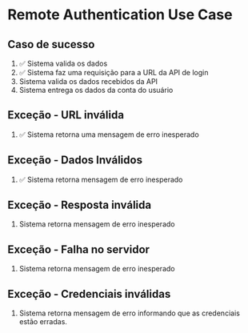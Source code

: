 # Remote Authentication Use Case

## Caso de sucesso
1. ✅ Sistema valida os dados
2. ✅ Sistema faz uma requisição para a URL da API de login
3. Sistema valida os dados recebidos da API
4. Sistema entrega os dados da conta do usuário

## Exceção - URL inválida
1. ✅ Sistema retorna uma mensagem de erro inesperado

## Exceção - Dados Inválidos
1. ✅ Sistema retorna mensagem de erro inesperado

## Exceção - Resposta inválida
1. Sistema retorna mensagem de erro inesperado

## Exceção - Falha no servidor
1. Sistema retorna mensagem de erro inesperado

## Exceção - Credenciais inválidas
1. Sistema retorna mensagem de erro informando que as credenciais estão erradas.